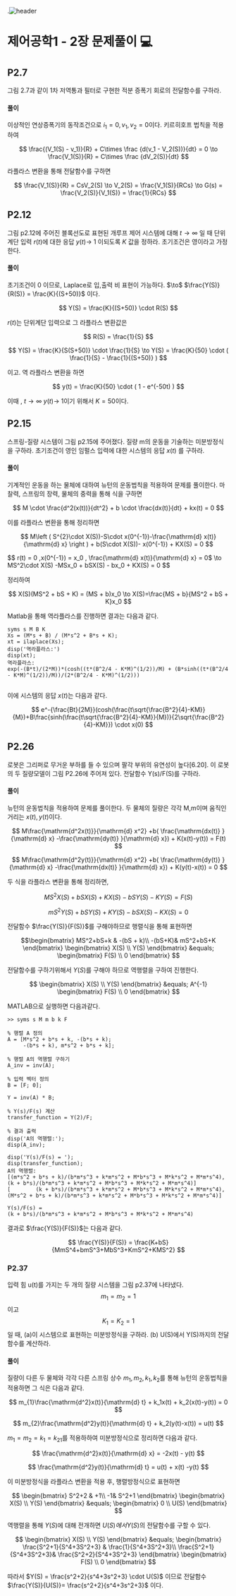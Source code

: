 .![header](https://capsule-render.vercel.app/api?type=wave&color=auto&height=300&section=header&text=Control-Systems-Engineering&fontSize=30)




#  제어공학1 - 2장 문제풀이 :computer: 



## P2.7 
그림 2.7과 같이 1차 저역통과 필터로 구현한 적분 증폭기 회로의 전달함수를 구하라.
#### 풀이

이상적인 연상증폭기의 동작조건으로  $i_1 =0,v_1,v_2=0$이다.
키르히호프 법칙을 적용하여 

$$
\frac{(V_1(S) - v_1)}{R} + C\times \frac {d(v_1 - V_2(S))}{dt} = 0 \to \frac{V_1(S)}{R} =  C\times \frac {dV_2(S)}{dt}
$$

라플라스 변환을 통해 전달함수를 구하면

$$
\frac{V_1(S)}{R} =  CsV_2(S) \to V_2(S) = \frac{V_1(S)}{RCs} \to G(s) = \frac{V_2(S)}{V_1(S)} = \frac{1}{RCs}
$$


## P2.12

그림 p2.12에 주어진 블록선도로 표현된 개루프 제어 시스템에 대해 $t \to \infty$ 일 때 단위계단 입력 $r(t)$에 대한 응답  $y(t)\to\ 1$ 이되도록 $K$ 값을 정하라. 초기조건은 영이라고 가정한다.
#### 풀이
초기조건이 0 이므로, Laplace로 입,출력 비 표현이 가능하다. $\to\$ $\frac{Y(S)}{R(S)} = \frac{K}{(S+50)}$ 이다.

$$
Y(S) = \frac{K}{(S+50)} \cdot R(S) 
$$

$r(t)$는 단위계단 입력으로 그 라플라스 변환값은

$$
R(S) = \frac{1}{S}
$$

$$
Y(S) = \frac{K}{S(S+50)} \cdot \frac{1}{S}  \to Y(S) = \frac{K}{50} \cdot ( \frac{1}{S} - \frac{1}{(S+50)} ) 
$$

이고. 역 라플라스 변환을 하면

$$
y(t) = \frac{K}{50} \cdot ( 1 - e^(-50t) ) 
$$

이때 , $t \to \infty$ $y(t) \to \ 1$이기 위해서 $K =50$이다.

## P2.15
스프링-질량 시스템이 그림 p2.15에 주어졌다. 질량 m의 운동을 기술하는 미분방정식을 구하라. 초기조건이 영인 임펄스 입력에 대한 시스템의 응답 $x(t)$ 를 구하라.

#### 풀이
기계적인 운동을 하는 물체에 대하여 뉴턴의 운동법칙을 적용하여 문제를 풀이한다.
마찰력, 스프링의 장력, 물체의 중력을 통해 식을 구하면

$$
M \cdot \frac{d^2(x(t))}{dt^2} + b \cdot \frac{dx(t)}{dt} + kx(t) = 0
$$

이를 라플라스 변환을 통해 정리하면

$$
M\left ( S^{2}\cdot X(S))-S\cdot x(0^{-1})-\frac{\mathrm{d} x(t)}{\mathrm{d} x} \right ) + b(S\cdot X(S))- x(0^{-1}) + KX(S) = 0
$$

$$
r(t) = 0 ,x(0^{-1}) = x_0 , \frac{\mathrm{d} x(t)}{\mathrm{d} x} = 0$ \to MS^2\cdot X(S) -MSx_0 + bSX(S) - bx_0 + KX(S) = 0
$$  

정리하여

$$
X(S)(MS^2 + bS + K) = (MS + b)x_0 \to X(S)=\frac{MS + b}{MS^2 + bS + K}x_0
$$

Matlab을 통해 역라플라스를 진행하면 결과는 다음과 같다.
```
syms s M B K
Xs = (M*s + B) / (M*s^2 + B*s + K);
xt = ilaplace(Xs);
disp('역라플라스:')
disp(xt);
역라플라스:
exp(-(B*t)/(2*M))*(cosh((t*(B^2/4 - K*M)^(1/2))/M) + (B*sinh((t*(B^2/4 - K*M)^(1/2))/M))/(2*(B^2/4 - K*M)^(1/2)))
 
```
이에 시스템의 응답 $x(t)$는 다음과 같다.

$$
e^-{\frac{Bt}{2M}}(cosh(\frac{t\sqrt{\frac{B^2}{4}-KM}}{M})+B\frac{sinh(\frac{t\sqrt{\frac{B^2}{4}-KM}}{M})}{2\sqrt{\frac{B^2}{4}-KM}}) \cdot x(0)
$$





## P2.26
로봇은 그리퍼로 무거운 부하를 들 수 있으며 팔각 부위의 유연성이 높다[6.20]. 이 로봇의 두 질량모델이 그림 P2.26에 주어져 있다. 전달함수 Y(s)/F(S)를 구하라.

#### 풀이
뉴턴의 운동법칙을 적용하여 문제를 풀이한다. 두 물체의 질량은 각각 M,m이며 움직인 거리는 $x(t), y(t)$이다.

$$
M\frac{\mathrm{d^2x(t)}}{\mathrm{d} x^2} +b( \frac{\mathrm{dx(t)} }{\mathrm{d} x} -\frac{\mathrm{dy(t)} }{\mathrm{d} x}) + K(x(t)-y(t)) = F(t)
$$

$$
M\frac{\mathrm{d^2y(t)}}{\mathrm{d} x^2} +b( \frac{\mathrm{dy(t)} }{\mathrm{d} x} -\frac{\mathrm{dx(t)} }{\mathrm{d} x}) + K(y(t)-x(t)) = 0
$$

두 식을 라플라스 변환을 통해 정리하면,

$$
MS^2X(S) +bSX(S) + KX(S) - bSY(S) - KY(S) = F(S)
$$


$$
mS^2Y(S) +bSY(S) + KY(S) - bSX(S) - KX(S) = 0
$$

전달함수 $\frac{Y(S)}{F(S)}$를 구해야하므로 행렬식을 통해 표현하면

$$\begin{bmatrix}
MS^2+bS+k & -(bS + k)\\ 
 -(bS+K)& mS^2+bS+K 
\end{bmatrix}
\begin{bmatrix}
X(S) \\
Y(S)
\end{bmatrix}
&equals;
\begin{bmatrix}
F(S) \\
0
\end{bmatrix}
$$

전달함수를 구하기위해서 $Y(S)$를 구해야 하므로 역행렬을 구하여 진행한다.

$$
\begin{bmatrix}
X(S) \\
Y(S)
\end{bmatrix}
&equals;
A^{-1}
\begin{bmatrix}
F(S) \\
0
\end{bmatrix}
$$

MATLAB으로 실행하면 다음과같다.
```
>> syms s M m b k F

% 행렬 A 정의
A = [M*s^2 + b*s + k, -(b*s + k);
     -(b*s + k), m*s^2 + b*s + k];

% 행렬 A의 역행렬 구하기
A_inv = inv(A);

% 입력 벡터 정의
B = [F; 0];

Y = inv(A) * B;

% Y(s)/F(s) 계산
transfer_function = Y(2)/F;

% 결과 출력
disp('A의 역행렬:');
disp(A_inv);

disp('Y(s)/F(s) = ');
disp(transfer_function);
A의 역행렬:
[(m*s^2 + b*s + k)/(b*m*s^3 + k*m*s^2 + M*b*s^3 + M*k*s^2 + M*m*s^4),         (k + b*s)/(b*m*s^3 + k*m*s^2 + M*b*s^3 + M*k*s^2 + M*m*s^4)]
[        (k + b*s)/(b*m*s^3 + k*m*s^2 + M*b*s^3 + M*k*s^2 + M*m*s^4), (M*s^2 + b*s + k)/(b*m*s^3 + k*m*s^2 + M*b*s^3 + M*k*s^2 + M*m*s^4)]
 
Y(s)/F(s) = 
(k + b*s)/(b*m*s^3 + k*m*s^2 + M*b*s^3 + M*k*s^2 + M*m*s^4)
```
결과로 $\frac{Y(S)}{F(S)}$는 다음과 같다.

$$
\frac{Y(S)}{F(S)} = \frac{K+bS}{MmS^4+bmS^3+MbS^3+KmS^2+KMS^2}
$$


### P2.37
입력 힘 u(t)를 가지는 두 개의 질량 시스템을 그림 p2.37에 나타냈다. $$m_1=m_2=1$$이고 $$K_1=K_2=1$$일 때, (a)이 시스템으로 표현하는 미분방정식을 구하라. (b) U(S)에서 Y(S)까지의 전달함수를 계산하라.
#### 풀이

질량이 다른 두 물체와 각각 다른 스프링 상수 $m_1, m_2, k_1, k_2$를 통해 뉴턴의 운동법칙을 적용하면 그 식은 다음과 같다.

$$
m_{1}\frac{\mathrm{d^2}x(t)}{\mathrm{d} t} + k_1x(t) + k_2(x(t)-y(t)) = 0
$$

$$
m_{2}\frac{\mathrm{d^2}y(t)}{\mathrm{d} t} + k_2(y(t)-x(t)) = u(t)
$$

$m_1=m_2=k_1=k_21$를 적용하하여 미분방정식으로 정리하면 다음과 같다.

$$
\frac{\mathrm{d^2}x(t)}{\mathrm{d} x} = -2x(t) - y(t)
$$


$$
\frac{\mathrm{d^2}y(t)}{\mathrm{d} t} = u(t) + x(t) -y(t)
$$

이 미분방정식을 라플라스 변환을 적용 후, 행렬방정식으로 표현하면

$$
\begin{bmatrix}
S^2+2 & +1\\ 
 -1& S^2+1
\end{bmatrix}
\begin{bmatrix}
X(S) \\
Y(S)
\end{bmatrix}
&equals;
\begin{bmatrix}
0 \\
U(S)
\end{bmatrix}
$$

역행렬을 통해 $Y(S)$에 대해 전개하면  $U(S)에서 Y(S)$의 전달함수를 구할 수 있다.


$$
\begin{bmatrix}
X(S) \\
Y(S)
\end{bmatrix}
&equals;
\begin{bmatrix}
\frac{S^2+1}{S^4+3S^2+3} & \frac{1}{S^4+3S^2+3}\\ 
\frac{S^2+1}{S^4+3S^2+3}& \frac{S^2+2}{S^4+3S^2+3}
\end{bmatrix}
\begin{bmatrix}
F(S) \\
0
\end{bmatrix}
$$


따라서 $Y(S) = \frac{s^2+2}{s^4+3s^2+3} \cdot U(S)$ 이므로 전달함수 $\frac{Y(S)}{U(S)}= \frac{s^2+2}{s^4+3s^2+3}$ 이다.









